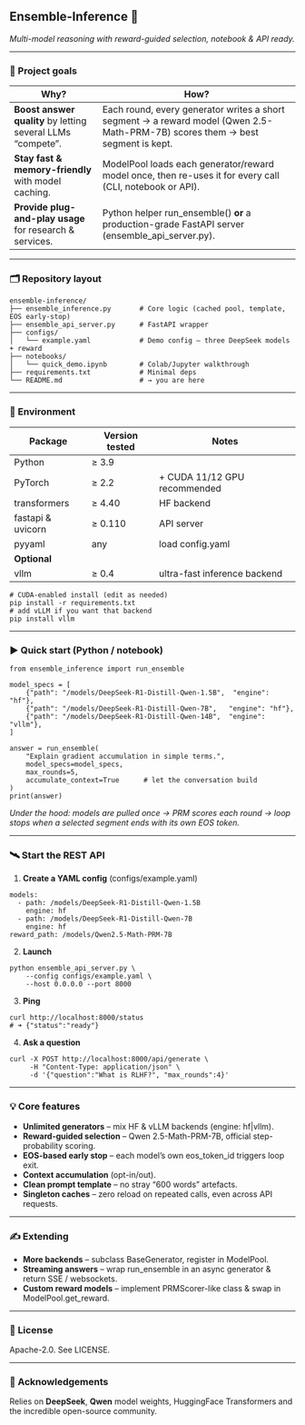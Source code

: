 ## **Ensemble-Inference 🚀**

  

_Multi-model reasoning with reward-guided selection, notebook & API ready._

---

### **🌟 Project goals**

|**Why?**|**How?**|
|---|---|
|**Boost answer quality** by letting several LLMs “compete”.|Each round, every generator writes a short segment → a reward model (Qwen 2.5-Math-PRM-7B) scores them → best segment is kept.|
|**Stay fast & memory-friendly** with model caching.|ModelPool loads each generator/reward model once, then re-uses it for every call (CLI, notebook or API).|
|**Provide plug-and-play usage** for research & services.|Python helper run_ensemble() **or** a production-grade FastAPI server (ensemble_api_server.py).|

  

---

### **🗂 Repository layout**

```
ensemble-inference/
├── ensemble_inference.py       # Core logic (cached pool, template, EOS early-stop)
├── ensemble_api_server.py      # FastAPI wrapper
├── configs/
│   └── example.yaml            # Demo config – three DeepSeek models + reward
├── notebooks/
│   └── quick_demo.ipynb        # Colab/Jupyter walkthrough
├── requirements.txt            # Minimal deps
└── README.md                   # → you are here
```

  

---

### **🔧 Environment**

|**Package**|**Version tested**|**Notes**|
|---|---|---|
|Python|≥ 3.9||
|PyTorch|≥ 2.2|+ CUDA 11/12 GPU recommended|
|transformers|≥ 4.40|HF backend|
|fastapi & uvicorn|≥ 0.110|API server|
|pyyaml|any|load config.yaml|
|**Optional**|||
|vllm|≥ 0.4|ultra-fast inference backend|

```
# CUDA-enabled install (edit as needed)
pip install -r requirements.txt
# add vLLM if you want that backend
pip install vllm
```

  

---

### **▶️ Quick start (Python / notebook)**

```
from ensemble_inference import run_ensemble

model_specs = [
    {"path": "/models/DeepSeek-R1-Distill-Qwen-1.5B",  "engine": "hf"},
    {"path": "/models/DeepSeek-R1-Distill-Qwen-7B",   "engine": "hf"},
    {"path": "/models/DeepSeek-R1-Distill-Qwen-14B",  "engine": "vllm"},
]

answer = run_ensemble(
    "Explain gradient accumulation in simple terms.",
    model_specs=model_specs,
    max_rounds=5,
    accumulate_context=True      # let the conversation build
)
print(answer)
```

_Under the hood: models are pulled once → PRM scores each round → loop stops when a selected segment ends with its own EOS token._

---

### **🛰 Start the REST API**

1. **Create a YAML config** (configs/example.yaml)
```
models:
  - path: /models/DeepSeek-R1-Distill-Qwen-1.5B
    engine: hf
  - path: /models/DeepSeek-R1-Distill-Qwen-7B
    engine: hf
reward_path: /models/Qwen2.5-Math-PRM-7B
```

2. **Launch**

```
python ensemble_api_server.py \
    --config configs/example.yaml \
    --host 0.0.0.0 --port 8000
```

3. **Ping**
```
curl http://localhost:8000/status
# ➜ {"status":"ready"}
```

4. **Ask a question**
```
curl -X POST http://localhost:8000/api/generate \
     -H "Content-Type: application/json" \
     -d '{"question":"What is RLHF?", "max_rounds":4}'
```


---

### **💡 Core features**

- **Unlimited generators** – mix HF & vLLM backends (engine: hf|vllm).
- **Reward-guided selection** – Qwen 2.5-Math-PRM-7B, official step-probability scoring.
- **EOS-based early stop** – each model’s own eos_token_id triggers loop exit.
- **Context accumulation** (opt-in/out).
- **Clean prompt template** – no stray “600 words” artefacts.
- **Singleton caches** – zero reload on repeated calls, even across API requests.

---

### **✍️ Extending**

- **More backends** – subclass BaseGenerator, register in ModelPool.
- **Streaming answers** – wrap run_ensemble in an async generator & return SSE / websockets.
- **Custom reward models** – implement PRMScorer-like class & swap in ModelPool.get_reward.

---

### **📜 License**

Apache-2.0. See LICENSE.

---

### **🙏 Acknowledgements**

Relies on **DeepSeek**, **Qwen** model weights, HuggingFace Transformers and the incredible open-source community.